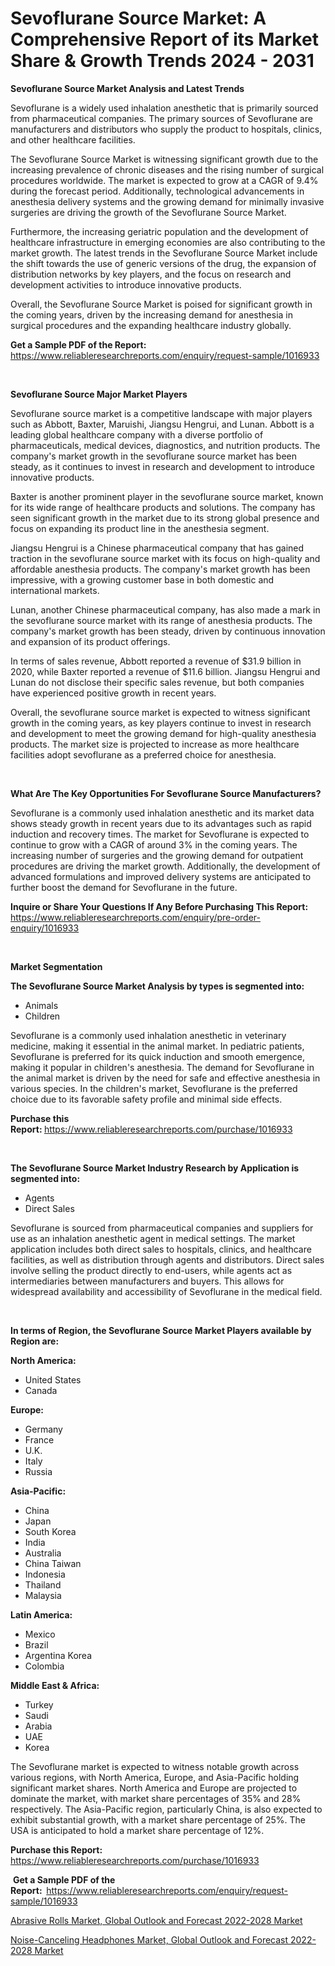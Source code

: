 <p><h1>Sevoflurane Source Market: A Comprehensive Report of its Market Share & Growth Trends 2024 - 2031</h1></p><p><strong>Sevoflurane Source Market Analysis and Latest Trends</strong></p>
<p><p>Sevoflurane is a widely used inhalation anesthetic that is primarily sourced from pharmaceutical companies. The primary sources of Sevoflurane are manufacturers and distributors who supply the product to hospitals, clinics, and other healthcare facilities.</p><p>The Sevoflurane Source Market is witnessing significant growth due to the increasing prevalence of chronic diseases and the rising number of surgical procedures worldwide. The market is expected to grow at a CAGR of 9.4% during the forecast period. Additionally, technological advancements in anesthesia delivery systems and the growing demand for minimally invasive surgeries are driving the growth of the Sevoflurane Source Market.</p><p>Furthermore, the increasing geriatric population and the development of healthcare infrastructure in emerging economies are also contributing to the market growth. The latest trends in the Sevoflurane Source Market include the shift towards the use of generic versions of the drug, the expansion of distribution networks by key players, and the focus on research and development activities to introduce innovative products.</p><p>Overall, the Sevoflurane Source Market is poised for significant growth in the coming years, driven by the increasing demand for anesthesia in surgical procedures and the expanding healthcare industry globally.</p></p>
<p><strong>Get a Sample PDF of the Report:&nbsp;</strong> <a href="https://www.reliableresearchreports.com/enquiry/request-sample/1016933">https://www.reliableresearchreports.com/enquiry/request-sample/1016933</a></p>
<p>&nbsp;</p>
<p><strong>Sevoflurane Source Major Market Players</strong></p>
<p><p>Sevoflurane source market is a competitive landscape with major players such as Abbott, Baxter, Maruishi, Jiangsu Hengrui, and Lunan. Abbott is a leading global healthcare company with a diverse portfolio of pharmaceuticals, medical devices, diagnostics, and nutrition products. The company's market growth in the sevoflurane source market has been steady, as it continues to invest in research and development to introduce innovative products.</p><p>Baxter is another prominent player in the sevoflurane source market, known for its wide range of healthcare products and solutions. The company has seen significant growth in the market due to its strong global presence and focus on expanding its product line in the anesthesia segment.</p><p>Jiangsu Hengrui is a Chinese pharmaceutical company that has gained traction in the sevoflurane source market with its focus on high-quality and affordable anesthesia products. The company's market growth has been impressive, with a growing customer base in both domestic and international markets.</p><p>Lunan, another Chinese pharmaceutical company, has also made a mark in the sevoflurane source market with its range of anesthesia products. The company's market growth has been steady, driven by continuous innovation and expansion of its product offerings.</p><p>In terms of sales revenue, Abbott reported a revenue of $31.9 billion in 2020, while Baxter reported a revenue of $11.6 billion. Jiangsu Hengrui and Lunan do not disclose their specific sales revenue, but both companies have experienced positive growth in recent years.</p><p>Overall, the sevoflurane source market is expected to witness significant growth in the coming years, as key players continue to invest in research and development to meet the growing demand for high-quality anesthesia products. The market size is projected to increase as more healthcare facilities adopt sevoflurane as a preferred choice for anesthesia.</p></p>
<p>&nbsp;</p>
<p><strong>What Are The Key Opportunities For Sevoflurane Source Manufacturers?</strong></p>
<p><p>Sevoflurane is a commonly used inhalation anesthetic and its market data shows steady growth in recent years due to its advantages such as rapid induction and recovery times. The market for Sevoflurane is expected to continue to grow with a CAGR of around 3% in the coming years. The increasing number of surgeries and the growing demand for outpatient procedures are driving the market growth. Additionally, the development of advanced formulations and improved delivery systems are anticipated to further boost the demand for Sevoflurane in the future.</p></p>
<p><strong>Inquire or Share Your Questions If Any Before Purchasing This Report:</strong> <a href="https://www.reliableresearchreports.com/enquiry/pre-order-enquiry/1016933">https://www.reliableresearchreports.com/enquiry/pre-order-enquiry/1016933</a></p>
<p>&nbsp;</p>
<p><strong>Market Segmentation</strong></p>
<p><strong>The Sevoflurane Source Market Analysis by types is segmented into:</strong></p>
<p><ul><li>Animals</li><li>Children</li></ul></p>
<p><p>Sevoflurane is a commonly used inhalation anesthetic in veterinary medicine, making it essential in the animal market. In pediatric patients, Sevoflurane is preferred for its quick induction and smooth emergence, making it popular in children's anesthesia. The demand for Sevoflurane in the animal market is driven by the need for safe and effective anesthesia in various species. In the children's market, Sevoflurane is the preferred choice due to its favorable safety profile and minimal side effects.</p></p>
<p><strong>Purchase this Report:&nbsp;</strong><a href="https://www.reliableresearchreports.com/purchase/1016933">https://www.reliableresearchreports.com/purchase/1016933</a></p>
<p>&nbsp;</p>
<p><strong>The Sevoflurane Source Market Industry Research by Application is segmented into:</strong></p>
<p><ul><li>Agents</li><li>Direct Sales</li></ul></p>
<p><p>Sevoflurane is sourced from pharmaceutical companies and suppliers for use as an inhalation anesthetic agent in medical settings. The market application includes both direct sales to hospitals, clinics, and healthcare facilities, as well as distribution through agents and distributors. Direct sales involve selling the product directly to end-users, while agents act as intermediaries between manufacturers and buyers. This allows for widespread availability and accessibility of Sevoflurane in the medical field.</p></p>
<p>&nbsp;</p>
<p><strong>In terms of Region, the Sevoflurane Source Market Players available by Region are:</strong></p>
<p>
    <p> <strong> North America: </strong>
        <ul>
            <li>United States</li>
            <li>Canada</li>
        </ul>
        </p> 
    <p> <strong> Europe: </strong>
        <ul>
            <li>Germany</li>
            <li>France</li>
            <li>U.K.</li>
            <li>Italy</li>
            <li>Russia</li>
        </ul>
        </p> 
    <p> <strong> Asia-Pacific: </strong>
        <ul>
            <li>China</li>
            <li>Japan</li>
            <li>South Korea</li>
            <li>India</li>
            <li>Australia</li>
            <li>China Taiwan</li>
            <li>Indonesia</li>
            <li>Thailand</li>
            <li>Malaysia</li>
        </ul>
        </p> 
    <p> <strong> Latin America: </strong>
        <ul>
            <li>Mexico</li>
            <li>Brazil</li>
            <li>Argentina Korea</li>
            <li>Colombia</li>
        </ul>
        </p> 
    <p> <strong> Middle East & Africa: </strong>
        <ul>
            <li>Turkey</li>
            <li>Saudi</li>
            <li>Arabia</li>
            <li>UAE</li>
            <li>Korea</li>
        </ul>
    </p>
    </p>
<p><p>The Sevoflurane market is expected to witness notable growth across various regions, with North America, Europe, and Asia-Pacific holding significant market shares. North America and Europe are projected to dominate the market, with market share percentages of 35% and 28% respectively. The Asia-Pacific region, particularly China, is also expected to exhibit substantial growth, with a market share percentage of 25%. The USA is anticipated to hold a market share percentage of 12%.</p></p>
<p><strong>Purchase this Report: </strong><a href="https://www.reliableresearchreports.com/purchase/1016933">https://www.reliableresearchreports.com/purchase/1016933</a></p>
<p>&nbsp;<strong>Get a Sample PDF of the Report:&nbsp;&nbsp;</strong><a href="https://www.reliableresearchreports.com/enquiry/request-sample/1016933">https://www.reliableresearchreports.com/enquiry/request-sample/1016933</a></p>
<p><strong></strong></p>
<p><p><a href="https://github.com/bobicer/Market-Research-Report-List-1/blob/main/abrasive-rolls-market-global-outlook-and-forecast-2022-2028-market.md">Abrasive Rolls Market, Global Outlook and Forecast 2022-2028 Market</a></p><p><a href="https://github.com/globismark/Market-Research-Report-List-1/blob/main/noise-canceling-headphones-market-global-outlook-and-forecast-2022-2028-market.md">Noise-Canceling Headphones Market, Global Outlook and Forecast 2022-2028 Market</a></p></p>